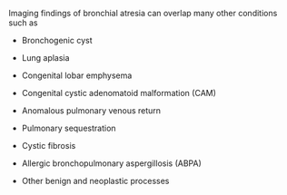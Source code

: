 Imaging findings of bronchial atresia can overlap many other conditions such as

- Bronchogenic cyst

- Lung aplasia

- Congenital lobar emphysema

- Congenital cystic adenomatoid malformation (CAM)

- Anomalous pulmonary venous return

- Pulmonary sequestration

- Cystic fibrosis

- Allergic bronchopulmonary aspergillosis (ABPA)

- Other benign and neoplastic processes